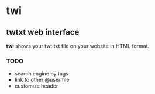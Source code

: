 # twi
## twtxt web interface

**twi** shows your twt.txt file on your website in HTML format.

### TODO

- search engine by tags
- link to other @user file
- customize header
